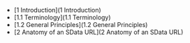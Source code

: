 * [1 Introduction](1 Introduction)
* [1.1 Terminology](1.1 Terminology)
* [1.2 General Principles](1.2 General Principles)
* [2  Anatomy of an SData URL](2  Anatomy of an SData URL)